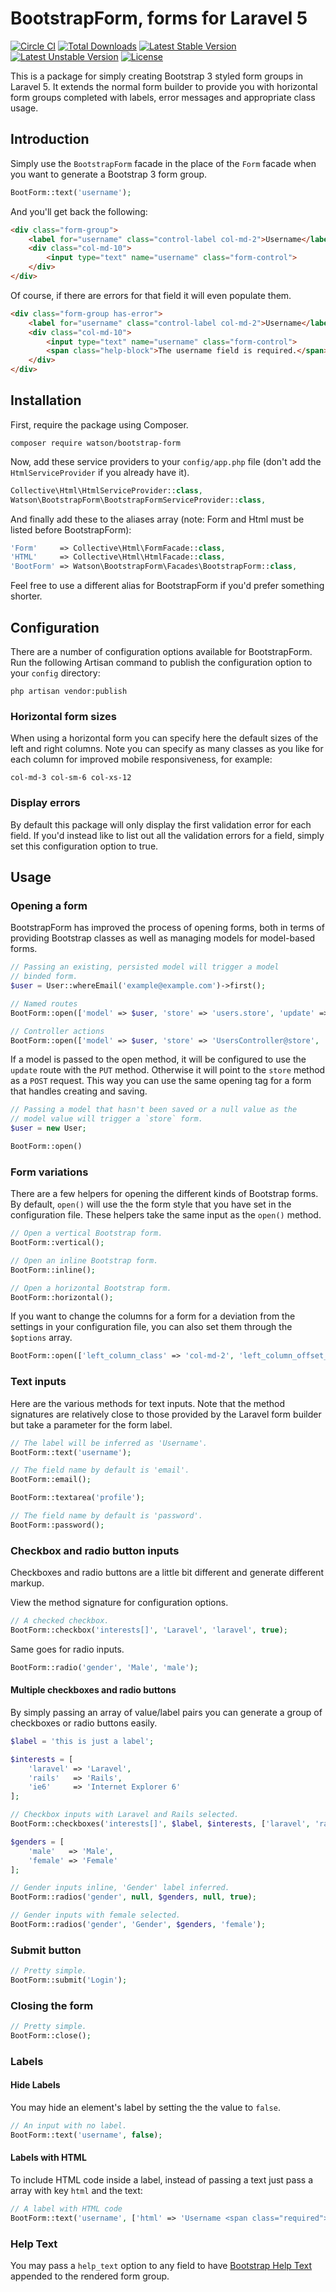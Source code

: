 BootstrapForm, forms for Laravel 5
==================================

[![Circle CI](https://circleci.com/gh/dwightwatson/bootstrap-form/tree/master.svg?style=shield)](https://circleci.com/gh/dwightwatson/bootstrap-form/tree/master)
[![Total Downloads](https://poser.pugx.org/watson/bootstrap-form/downloads.svg)](https://packagist.org/packages/watson/bootstrap-form)
[![Latest Stable Version](https://poser.pugx.org/watson/bootstrap-form/v/stable.svg)](https://packagist.org/packages/watson/bootstrap-form)
[![Latest Unstable Version](https://poser.pugx.org/watson/bootstrap-form/v/unstable.svg)](https://packagist.org/packages/watson/bootstrap-form)
[![License](https://poser.pugx.org/watson/bootstrap-form/license.svg)](https://packagist.org/packages/watson/bootstrap-form)


This is a package for simply creating Bootstrap 3 styled form groups in Laravel 5. It extends the normal form builder to provide you with horizontal form groups completed with labels, error messages and appropriate class usage.

## Introduction

Simply use the `BootstrapForm` facade in the place of the `Form` facade when you want to generate a Bootstrap 3 form group.

```php
BootForm::text('username');
```

And you'll get back the following:

```html
<div class="form-group">
    <label for="username" class="control-label col-md-2">Username</label>
    <div class="col-md-10">
        <input type="text" name="username" class="form-control">
    </div>
</div>
```

Of course, if there are errors for that field it will even populate them.
```html
<div class="form-group has-error">
    <label for="username" class="control-label col-md-2">Username</label>
    <div class="col-md-10">
        <input type="text" name="username" class="form-control">
        <span class="help-block">The username field is required.</span>
    </div>
</div>
```

## Installation

First, require the package using Composer.

```shell
composer require watson/bootstrap-form
```

Now, add these service providers to your `config/app.php` file (don't add the `HtmlServiceProvider` if you already have it).

```php
Collective\Html\HtmlServiceProvider::class,
Watson\BootstrapForm\BootstrapFormServiceProvider::class,
```

And finally add these to the aliases array (note: Form and Html must be listed before BootstrapForm):

```php
'Form'     => Collective\Html\FormFacade::class,
'HTML'     => Collective\Html\HtmlFacade::class,
'BootForm' => Watson\BootstrapForm\Facades\BootstrapForm::class,
```

Feel free to use a different alias for BootstrapForm if you'd prefer something shorter.

## Configuration

There are a number of configuration options available for BootstrapForm. Run the following Artisan command to publish the configuration option to your `config` directory:

```shell
php artisan vendor:publish
```

### Horizontal form sizes

When using a horizontal form you can specify here the default sizes of the left and right columns. Note you can specify as many classes as you like for each column for improved mobile responsiveness, for example:

```
col-md-3 col-sm-6 col-xs-12
```

### Display errors

By default this package will only display the first validation error for each field. If you'd instead like to list out all the validation errors for a field, simply set this configuration option to true.

## Usage

### Opening a form

BootstrapForm has improved the process of opening forms, both in terms of providing Bootstrap classes as well as managing models for model-based forms.

```php
// Passing an existing, persisted model will trigger a model
// binded form.
$user = User::whereEmail('example@example.com')->first();

// Named routes
BootForm::open(['model' => $user, 'store' => 'users.store', 'update' => 'users.update']);

// Controller actions
BootForm::open(['model' => $user, 'store' => 'UsersController@store', 'update' => 'UsersController@update']);
```

If a model is passed to the open method, it will be configured to use the `update` route with the `PUT` method. Otherwise it will point to the `store` method as a `POST` request. This way you can use the same opening tag for a form that handles creating and saving.

```php
// Passing a model that hasn't been saved or a null value as the
// model value will trigger a `store` form.
$user = new User;

BootForm::open()
```

### Form variations

There are a few helpers for opening the different kinds of Bootstrap forms. By default, `open()` will use the the form style that you have set in the configuration file. These helpers take the same input as the `open()` method.

```php
// Open a vertical Bootstrap form.
BootForm::vertical();

// Open an inline Bootstrap form.
BootForm::inline();

// Open a horizontal Bootstrap form.
BootForm::horizontal();
```

If you want to change the columns for a form for a deviation from the settings in your configuration file, you can also set them through the `$options` array.

```php
BootForm::open(['left_column_class' => 'col-md-2', 'left_column_offset_class' => 'col-md-offset-2', 'right_column_class' => 'col-md-10']);
```

### Text inputs

Here are the various methods for text inputs. Note that the method signatures are relatively close to those provided by the Laravel form builder but take a parameter for the form label.

```php
// The label will be inferred as 'Username'.
BootForm::text('username');

// The field name by default is 'email'.
BootForm::email();

BootForm::textarea('profile');

// The field name by default is 'password'.
BootForm::password();
```

### Checkbox and radio button inputs

Checkboxes and radio buttons are a little bit different and generate different markup.

View the method signature for configuration options.

```php
// A checked checkbox.
BootForm::checkbox('interests[]', 'Laravel', 'laravel', true);
```

Same goes for radio inputs.

```php
BootForm::radio('gender', 'Male', 'male');
```

#### Multiple checkboxes and radio buttons

By simply passing an array of value/label pairs you can generate a group of checkboxes or radio buttons easily.

```php
$label = 'this is just a label';

$interests = [
    'laravel' => 'Laravel',
    'rails'   => 'Rails',
    'ie6'     => 'Internet Explorer 6'
];

// Checkbox inputs with Laravel and Rails selected.
BootForm::checkboxes('interests[]', $label, $interests, ['laravel', 'rails']);

$genders = [
    'male'   => 'Male',
    'female' => 'Female'
];

// Gender inputs inline, 'Gender' label inferred.
BootForm::radios('gender', null, $genders, null, true);

// Gender inputs with female selected.
BootForm::radios('gender', 'Gender', $genders, 'female');
```

### Submit button

```php
// Pretty simple.
BootForm::submit('Login');
```

### Closing the form

```php
// Pretty simple.
BootForm::close();
```

### Labels

#### Hide Labels

You may hide an element's label by setting the the value to `false`.

```php
// An input with no label.
BootForm::text('username', false);
```

#### Labels with HTML

To include HTML code inside a label, instead of passing a text just pass a array with key `html` and the text:

```php
// A label with HTML code
BootForm::text('username', ['html' => 'Username <span class="required">*</span>']);
```

### Help Text

You may pass a `help_text` option to any field to have [Bootstrap Help Text](https://getbootstrap.com/css/#forms-help-text) appended to the rendered form group.
